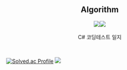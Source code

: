 <div align="center">

Algorithm
---
<img src="https://img.shields.io/github/languages/top/K-beomju/Algorithm"/><img src="https://img.shields.io/github/commit-activity/m/K-beomju/Algorithm"/>   
<br>
C# 코딩테스트 일지

<dic align="left">

<br>

[![Solved.ac Profile](http://mazassumnida.wtf/api/v2/generate_badge?boj=5dxwin)](https://solved.ac/5dxwin/)
<img src="http://mazandi.herokuapp.com/api?handle=5dxwin&theme=warm"/>
